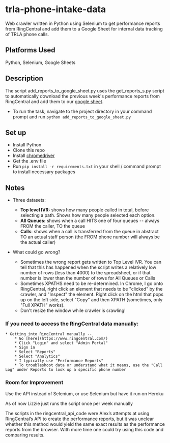 # trla-phone-intake-data
Web crawler written in Python using Selenium to get performance reports from RingCentral and add them to a Google Sheet for internal data tracking of TRLA phone calls.


## Platforms Used

Python, Selenium, Google Sheets


## Description

The script add_reports_to_google_sheet.py uses the get_reports_s.py script to automatically download the previous week's performance reports from RingCentral and add them to our [google sheet](https://docs.google.com/spreadsheets/d/14Zzlgyf7VM6ducSBYJ5fZDABLTbKiDzd5k30-pK4cUE/edit#gid=0).

* To run the task, navigate to the project directory in your command prompt and run `python add_reports_to_google_sheet.py`


## Set up

* Install Python
* Clone this repo
* Install [chromedriver](https://chromedriver.chromium.org/downloads)
* Get the .env file
* Run `pip install -r requirements.txt` in your shell / command prompt to install necessary packages


## Notes

* Three datasets:
    * **Top level IVR:** shows how many people called in total, before selecting a path. Shows how many people selected each option.
    * **All Queues:** shows when a call HITS one of four queues -- always FROM the caller, TO the queue
    * **Calls**: shows when a call is transferred from the queue in abstract TO an actual staff person (the FROM phone number will always be the actual caller)

* What could go wrong?
    * Sometimes the wrong report gets written to Top Level IVR. You can tell that this has happened when the script writes a relatively low number of rows (less than 4000) to the spreadsheet, or if that number is lower than the number of rows for All Queues or Calls
    * Sometimes XPATHS need to be re-determined. In Chrome, I go onto RingCentral, right click an element that needs to be "clicked" by the crawler, and "Inspect" the element.  Right click on the html that pops up on the left side, select "Copy" and then XPATH (sometimes, only "Full XPATH" works).
    * Don't resize the window while crawler is crawling!

### If you need to access the RingCentral data manually:
    * Getting into RingCentral manually --
        * Go [here](https://www.ringcentral.com/)
        * Click "Login" and select "Admin Portal"
        * Sign in
        * Select "Reports"
        * Select "Analytics"
        * I typically use "Performance Reports"
        * To troubleshoot data or understand what it means, use the "Call Log" under Reports to look up a specific phone number  


### Room for Improvement

Use the API instead of Selenium, or use Selenium but have it run on Heroku  

As of now Lizzie just runs the script once per week manually

The scripts in the ringcentral_api_code were Alex’s attempts at using RingCentral’s API to create the performance reports, but it was unclear whether this method would yield the same exact results as the performance reports from the browser. With more time one could try using this code and comparing results.
